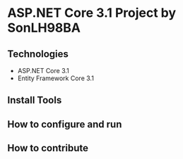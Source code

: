 # ASP.NET Core 3.1 Project by SonLH98BA
## Technologies
- ASP.NET Core 3.1
- Entity Framework Core 3.1
## Install Tools
## How to configure and run
## How to contribute
